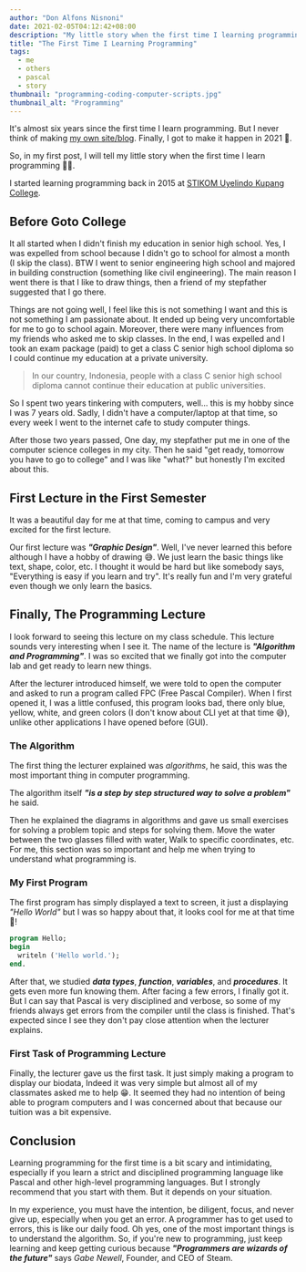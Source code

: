 ```yaml
---
author: "Don Alfons Nisnoni"
date: 2021-02-05T04:12:42+08:00
description: "My little story when the first time I learning programming"
title: "The First Time I Learning Programming"
tags:
  - me
  - others
  - pascal
  - story
thumbnail: "programming-coding-computer-scripts.jpg"
thumbnail_alt: "Programming"
---
```


It's almost six years since the first time I learn programming. But I never think of making [my own site/blog](https://itsdonnix.github.io). Finally, I got to make it happen in 2021 🥳.

So, in my first post, I will tell my little story when the first time I learn programming 👨‍💻.

I started learning programming back in 2015 at [STIKOM Uyelindo Kupang College](http://uyelindo.ac.id).

## Before Goto College

It all started when I didn't finish my education in senior high school. Yes, I was expelled from school because I didn't go to school for almost a month (I skip the class). BTW I went to senior engineering high school and majored in building construction (something like civil engineering). The main reason I went there is that I like to draw things, then a friend of my stepfather suggested that I go there.

Things are not going well, I feel like this is not something
I want and this is not something I am passionate about. It ended up being very uncomfortable for me to go to school again. Moreover, there were many influences from my friends who asked me to skip classes. In the end, I was expelled and I took an exam package (paid) to get a class C senior high school diploma so I could continue my education at a private university.

> In our country, Indonesia, people with a class C senior high school diploma cannot continue their education at public universities.

So I spent two years tinkering with computers, well... this is my hobby since I was 7 years old. Sadly, I didn't have a computer/laptop at that time, so every week I went to the internet cafe to study computer things.

After those two years passed, One day, my stepfather put me in one of the computer science colleges in my city. Then he said "get ready, tomorrow you have to go to college" and I was like "what?" but honestly I'm excited about this.

## First Lecture in the First Semester

It was a beautiful day for me at that time, coming to campus and very excited for the first lecture.

Our first lecture was **_"Graphic Design"_**. Well, I've never learned this before although I have a hobby of drawing 😅. We just learn the basic things like text, shape, color, etc. I thought it would be hard but like somebody says, "Everything is easy if you learn and try". It's really fun and I'm very grateful even though we only learn the basics.

## Finally, The Programming Lecture

I look forward to seeing this lecture on my class schedule.
This lecture sounds very interesting when I see it. The name of the lecture is **_"Algorithm and Programming"_**. I was so excited that we finally got into the computer lab and get ready to learn new things.

After the lecturer introduced himself, we were told to open the computer and asked to run a program called FPC (Free Pascal Compiler). When I first opened it, I was a little confused, this program looks bad, there only blue, yellow, white, and green colors (I don't know about CLI yet at that time 😅), unlike other applications I have opened before (GUI).

### The Algorithm

The first thing the lecturer explained was _algorithms_, he said, this was the most important thing in computer programming.

The algorithm itself **_"is a step by step structured way to solve a problem"_** he said.

Then he explained the diagrams in algorithms and gave us small exercises for solving a problem topic and steps for solving them. Move the water between the two glasses filled with water, Walk to specific coordinates, etc. For me, this section was so important and help me when trying to understand what programming is.

### My First Program

The first program has simply displayed a text to screen, it just a displaying _"Hello World"_ but I was so happy about that, it looks cool for me at that time 🤩!

```pascal
program Hello;
begin
  writeln ('Hello world.');
end.
```

After that, we studied **_data types_**, **_function_**, **_variables_**, and **_procedures_**. It gets even more fun knowing them. After facing a few errors, I finally got it. But I can say that Pascal is very disciplined and verbose, so some of my friends always get errors from the compiler until the class is finished. That's expected since I see they don't pay close attention when the lecturer explains.

### First Task of Programming Lecture

Finally, the lecturer gave us the first task. It just simply making a program to display our biodata, Indeed it was very simple but almost all of my classmates asked me to help 😁. It seemed they had no intention of being able to program computers and I was concerned about that because our tuition was a bit expensive.

## Conclusion

Learning programming for the first time is a bit scary and intimidating,
especially if you learn a strict and disciplined programming language like Pascal and other high-level programming languages. But I strongly recommend that you start with them. But it depends on your situation.

In my experience, you must have the intention, be diligent, focus, and never give up, especially when you get an error. A programmer has to get used to errors, this is like our daily food. Oh yes, one of the most important things is to understand the algorithm. So, if you're new to programming, just keep learning and keep getting curious because **_"Programmers are wizards of the future"_** says _Gabe Newell_, Founder, and CEO of Steam.

<!-- This is my first post ever, There is so much wrong grammar's there 😅. I hope you guys found it useful and please give me feedback 🙏. Thank you guys for reading this 🙌! -->
